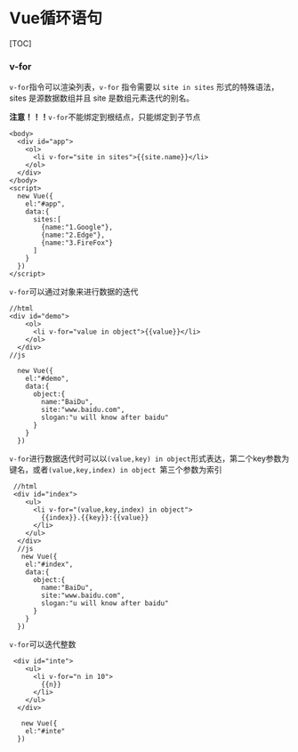 # Vue循环语句



[TOC]

### v-for

`v-for`指令可以渲染列表，`v-for` 指令需要以 `site in sites` 形式的特殊语法， sites 是源数据数组并且 site 是数组元素迭代的别名。

**注意！！！**`v-for`不能绑定到根结点，只能绑定到子节点

```
<body>
  <div id="app">
    <ol>
      <li v-for="site in sites">{{site.name}}</li>
    </ol>
  </div>
</body>
<script>
  new Vue({
    el:"#app",
    data:{
      sites:[
        {name:"1.Google"},
        {name:"2.Edge"},
        {name:"3.FireFox"}
      ]
    }
  })
</script>
```

`v-for`可以通过对象来进行数据的迭代

```
//html
<div id="demo">
    <ol>
      <li v-for="value in object">{{value}}</li>
    </ol>
  </div>
//js

  new Vue({
    el:"#demo",
    data:{
      object:{
        name:"BaiDu",
        site:"www.baidu.com",
        slogan:"u will know after baidu"
      }
    }
  })
```

`v-for`进行数据迭代时可以以`(value,key) in object`形式表达，第二个key参数为键名，或者`(value,key,index) in object `第三个参数为索引

```
 //html
 <div id="index">
    <ul>
      <li v-for="(value,key,index) in object">
        {{index}}.{{key}}:{{value}}
      </li>
    </ul>
  </div>
  //js
   new Vue({
    el:"#index",
    data:{
      object:{
        name:"BaiDu",
        site:"www.baidu.com",
        slogan:"u will know after baidu"
      }
    }
  })
```

`v-for`可以迭代整数

```
 <div id="inte">
    <ul>
      <li v-for="n in 10">
        {{n}}
      </li>
    </ul>
  </div>
  
   new Vue({
    el:"#inte"
  })
```

